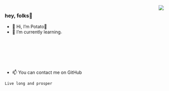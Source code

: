 <img align="right" src="https://github-readme-stats.vercel.app/api?username=PotatoCloud&show_icons=true&icon_color=CE1D2D&text_color=718096&bg_color=ffffff&hide_title=true" />

### hey, folks👋

- 👋 Hi, I’m Potato🥔
- 🌱 I’m currently learning<img src="https://camo.githubusercontent.com/64abb637636639998052d9b44cc3b01d0fff4508b6fb1caae0028e21f3206e19/68747470733a2f2f676f6c616e672e676f6f676c652e636e2f6c69622f676f646f632f696d616765732f676f2d6c6f676f2d626c75652e737667" width="3%" height="auto">
- 📫 You can contact me on GitHub

`Live long and prosper`
